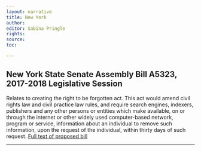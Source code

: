```yaml
---
layout: narrative
title: New York
author:
editor: Sabina Pringle
rights:
source:
toc:

---
```


## New York State Senate Assembly Bill A5323, 2017-2018 Legislative Session

Relates to creating the right to be forgotten act. This act would amend civil rights law and civil practice law rules, and require search engines, indexers, publishers and any other persons or entities which make available, on or through the internet or other widely used computer-based network, program or service, information about an individual to remove such information, upon the request of the individual, within thirty days of such request. [Full text of proposed bill](https://www.nysenate.gov/legislation/bills/2017/A5323)

---
